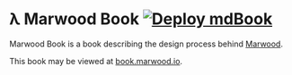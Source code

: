 # λ Marwood Book [![Deploy mdBook](https://github.com/strtok/marwood-book/actions/workflows/deploy.yml/badge.svg)](https://github.com/strtok/marwood-book/actions/workflows/deploy.yml)

Marwood Book is a book describing the design process behind [Marwood](https://github.com/strtok/marwood).

This book may be viewed at [book.marwood.io](https://book.marwood.io).